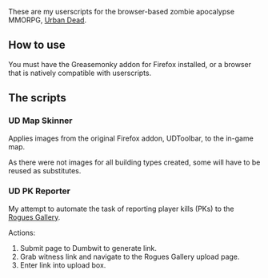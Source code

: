 These are my userscripts for the browser-based zombie apocalypse MMORPG, [Urban Dead](http://www.urbandead.com).

## How to use
You must have the Greasemonky addon for Firefox installed, or a browser that is natively compatible with userscripts.

## The scripts

### UD Map Skinner
Applies images from the original Firefox addon, UDToolbar, to the in-game map.

As there were not images for all building types created, some will have to be reused as substitutes.

### UD PK Reporter
My attempt to automate the task of reporting player kills (PKs) to the [Rogues Gallery](http://rg.urbandead.net).

Actions:
1.  Submit page to Dumbwit to generate link.
2.  Grab witness link and navigate to the Rogues Gallery upload page.
3.  Enter link into upload box.